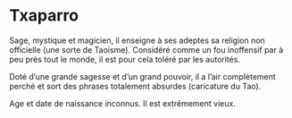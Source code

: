 # Txaparro
Sage, mystique et magicien, il enseigne à ses adeptes sa religion non officielle (une sorte de Taoisme). Considéré comme un fou inoffensif par à peu près tout le monde, il est pour cela toléré par les autorités.

Doté d’une grande sagesse et d’un grand pouvoir, il a l’air complètement perché et sort des phrases totalement absurdes (caricature du Tao).

Age et date de naissance inconnus. Il est extrêmement vieux.
